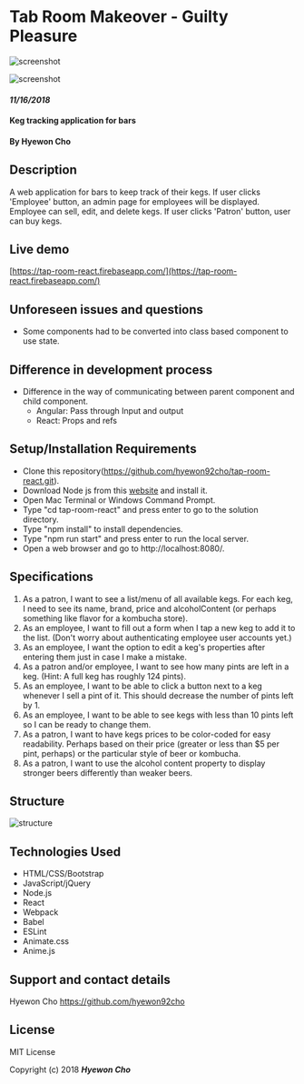 # Tab Room Makeover - Guilty Pleasure

![screenshot](https://olzwqq.dm.files.1drv.com/y4mNFOhdoTzPsBdV3e9PQnEVEpSr4YNHnXdvg2oFZHBRDbDt5qtfk8fe91_a5iV4_uRbz1-GfOhjx0Cr_CJXEUdhg-jLgUD_5DZHCsaTt5Dy9czyF0ydhqlwKYgpe_XGJXiAFABVdiwV_nsDb2KtXl3EH_aXbv5G7BzzxzVSci_5GyyBb6R6o_4CFF6RuK2FLxp_H2JKA0ATAgkrXAHvN7VUg?width=5156&height=2924&cropmode=none)

![screenshot](https://olzxqq.dm.files.1drv.com/y4mdDCjRltOgvvYOMdXIMCF28aOXK6Sbe9t-XGz8Eh5_shc_SYltbOzS576CtUvlZBYxC2cnBLoyOTr0ixGtB6XzgqjpyZ_ZiwAd5IdfpsRpcB2E2U2JGOCP2MIVL_LRfIhRIUB-DJfpzvoFW1UdUFl1oL_Wh2w1g16hvz7j9-gLdp3Orel8x9yCeA3TK2B9TlUb1wIVDs7tc5IiLfotD-9Eg?width=5156&height=2924&cropmode=none)

#### _11/16/2018_

####  Keg tracking application for bars

#### By Hyewon Cho

## Description

A web application for bars to keep track of their kegs. If user clicks 'Employee' button, an admin page for employees will be displayed. Employee can sell, edit, and delete kegs. If user clicks 'Patron' button, user can buy kegs.

## Live demo
[https://tap-room-react.firebaseapp.com/](https://tap-room-react.firebaseapp.com/)

## Unforeseen issues and questions

* Some components had to be converted into class based component to use state.

## Difference in development process

* Difference in the way of communicating between parent component and child component.
  * Angular: Pass through Input and output
  * React: Props and refs

## Setup/Installation Requirements

* Clone this repository(https://github.com/hyewon92cho/tap-room-react.git).
* Download Node js from this [website](https://nodejs.org/en/download/)  and install it.
* Open Mac Terminal or Windows Command Prompt.
* Type "cd tap-room-react" and press enter to go to the solution directory.
* Type "npm install" to install dependencies.
* Type "npm run start" and press enter to run the local server.
* Open a web browser and go to http://localhost:8080/.

## Specifications

1. As a patron, I want to see a list/menu of all available kegs. For each keg, I need to see its name, brand, price and alcoholContent (or perhaps something like flavor for a kombucha store).
2. As an employee, I want to fill out a form when I tap a new keg to add it to the list. (Don't worry about authenticating employee user accounts yet.)
3. As an employee, I want the option to edit a keg's properties after entering them just in case I make a mistake.
4. As a patron and/or employee, I want to see how many pints are left in a keg. (Hint: A full keg has roughly 124 pints).
5. As an employee, I want to be able to click a button next to a keg whenever I sell a pint of it. This should decrease the number of pints left by 1.
6. As an employee, I want to be able to see kegs with less than 10 pints left so I can be ready to change them.
7. As a patron, I want to have kegs prices to be color-coded for easy readability. Perhaps based on their price (greater or less than $5 per pint, perhaps) or the particular style of beer or kombucha.
8. As a patron, I want to use the alcohol content property to display stronger beers differently than weaker beers.

## Structure

![structure](https://mbzaqq.dm.files.1drv.com/y4muSbca4PgnODou4ARoxEHWoiwvRxUlAdlcheYSWTXE2Gv3yci20JzrfdUxYyiNz4dx0WLpR-CJD5l1IrWW2ohwuUprasjSJUY4Fon2BHynOOcH6uhhZQ-dFTmHqzj_ixHtpi9_CK30XDwrRhXvIauGpUocNcIq6ZeV1tpgU8eJmuv2LxgZZOPEgDPlqLV6_XKl9cNHv96ZMhJ0WEoiDFnDw?width=960&height=720&cropmode=none)

## Technologies Used

* HTML/CSS/Bootstrap
* JavaScript/jQuery
* Node.js
* React
* Webpack
* Babel
* ESLint
* Animate.css
* Anime.js

## Support and contact details

Hyewon Cho https://github.com/hyewon92cho

## License

MIT License

Copyright (c) 2018 **_Hyewon Cho_**